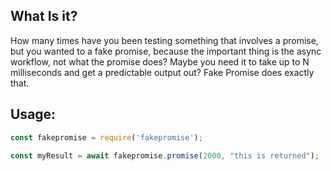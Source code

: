 ## What Is it?

How many times have you been testing something that involves a promise, but you
wanted to a fake promise, because the important thing is the async workflow,
not what the promise does? Maybe you need it to take up to N milliseconds and 
get a predictable output out? Fake Promise does exactly that.

## Usage:

```javascript
const fakepromise = require('fakepromise');

const myResult = await fakepromise.promise(2000, "this is returned");
```